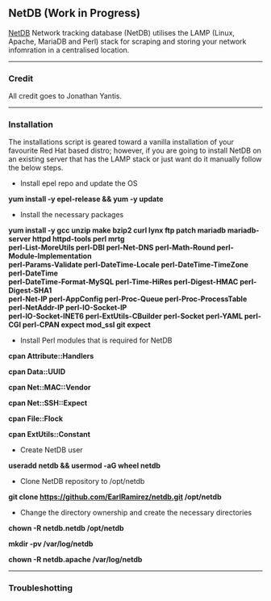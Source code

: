
## NetDB (Work in Progress)

[NetDB](http://netdbtracking.sourceforge.net/) Network tracking database (NetDB) utilises the LAMP (Linux, Apache, MariaDB and Perl) stack for scraping and storing your network infomration in a centralised location.


-----------
### Credit

All credit goes to Jonathan Yantis.

------------
### Installation

The installations script is geared toward a vanilla installation of your favourite Red Hat based distro; however, if you are going to install NetDB on an existing server that has the LAMP stack or just want do it manually follow the below steps.

- Install epel repo and update the OS

__yum install -y epel-release && yum -y update__

- Install the necessary packages

__yum install -y gcc unzip make bzip2 curl lynx ftp patch mariadb mariadb-server httpd httpd-tools perl mrtg__ \
__perl-List-MoreUtils perl-DBI perl-Net-DNS perl-Math-Round perl-Module-Implementation__ \
__perl-Params-Validate perl-DateTime-Locale perl-DateTime-TimeZone perl-DateTime__ \
__perl-DateTime-Format-MySQL perl-Time-HiRes perl-Digest-HMAC perl-Digest-SHA1__ \
__perl-Net-IP perl-AppConfig perl-Proc-Queue perl-Proc-ProcessTable perl-NetAddr-IP perl-IO-Socket-IP__ \
__perl-IO-Socket-INET6 perl-ExtUtils-CBuilder perl-Socket perl-YAML perl-CGI perl-CPAN expect mod_ssl git expect__

- Install Perl modules that is required for NetDB

__cpan Attribute::Handlers__

__cpan Data::UUID__

__cpan Net::MAC::Vendor__

__cpan Net::SSH::Expect__

__cpan File::Flock__

__cpan ExtUtils::Constant__

- Create NetDB user 

__useradd netdb && usermod -aG wheel netdb__

- Clone NetDB repository to /opt/netdb

__git clone https://github.com/EarlRamirez/netdb.git /opt/netdb__

- Change the directory ownership and create the necessary directories

__chown -R netdb.netdb /opt/netdb__

__mkdir -pv /var/log/netdb__

__chown -R netdb.apache /var/log/netdb__


-----------
### Troubleshotting
